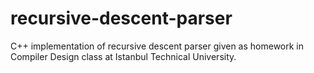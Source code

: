# recursive-descent-parser
C++ implementation of recursive descent parser given as homework in Compiler Design class at Istanbul Technical University.
